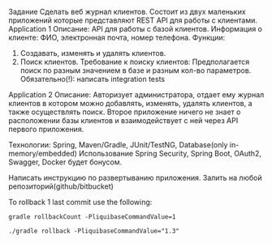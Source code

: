 Задание
Сделать веб журнал клиентов.
Состоит из двух маленьких приложений которые представляют REST API для работы с клиентами.
Application 1
Описание:
API для работы с базой клиентов.
Информация о клиенте:
ФИО, электронная почта, номер телефона.
Функции:
1.	Создавать, изменять и удалять клиентов.
2.	Поиск клиентов.
Требование к поиску клиентов:
	Предполагается поиск по разным значением в базе и разным кол-во параметров.
Обязательно(!): написать integration tests

Application 2
Описание:
Авторизует администратора, отдает ему журнал клиентов в котором можно добавлять, изменять, удалять клиентов,
 а также осуществлять поиск.
Второе приложение ничего не знает о расположении базы клиентов
и взаимодействует с ней через API первого приложения.



Технологии: Spring, Maven/Gradle, JUnit/TestNG, Database(only in-memory/embedded)
Использование Spring Security, Spring Boot, OAuth2, Swagger, Docker будет бонусом.

Написать инструкцию по развертыванию приложения. Залить на любой репозиторий(github/bitbucket)


To rollback 1 last commit use the following:
```
gradle rollbackCount -PliquibaseCommandValue=1

./gradle rollback -PliquibaseCommandValue="1.3"